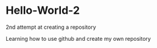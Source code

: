 # Hello-World-2
2nd attempt at creating a repository

Learning how to use github and create my own repository
